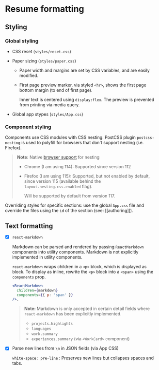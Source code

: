# Resume formatting

## Styling

### Global styling

- CSS reset (`styles/reset.css`)
- Paper sizing (`styles/paper.css`)

  - Paper width and margins are set by CSS variables, and are easily modified.
  - First page preview marker, via styled `<hr>`, shows the first page bottom margin (to end of first page).

    Inner text is centered using `display:flex`. The preview is prevented from printing via media query.

- Global app stypes (`styles/App.css`)

### Component styling

Components use CSS modules with CSS nesting. PostCSS plugin `postcss-nesting` is used to polyfill for browsers that don't support nesting (i.e. Firefox).

> **Note:**
> Native [browser support](https://caniuse.com/css-nesting) for nesting
>
> - Chrome (I am using 114): Supported since version 112
> - Firefox (I am using 115): Supported, but not enabled by default, since version 115 (available behind the `layout.nesting.css.enabled` flag).
>
>   Will be supported by default from version 117.

Overriding styles for specific sections: use the global `App.css` file and override the files using the `id` of the section (see: [[authoring]]).

## Text formatting

- [x] `react-markdown`

  Markdown can be parsed and rendered by passing `ReactMarkdown` components into utility components. Markdown is not explicitly implemented in utility components.

  `react-markdown` wraps children in a `<p>` block, which is displayed as block. To display as inline, rewrite the `<p>` block into a `<span>` using the `components` prop.

  ```jsx
  <ReactMarkdown
    children={markdown}
    components={{ p: 'span' }}
  />,
  ```

  > **Note:**
  > Markdown is only accepted in certain detail fields where `react-markdown` has been explicitly implemented.
  >
  > - `projects.highlights`
  > - `languages`
  > - `work.summary`
  > - `experiences.summary` (via `<WorkCard>` component)

- [x] Parse new lines from `\n` in JSON fields (via App CSS)

  `white-space: pre-line`
  : Preserves new lines but collapses spaces and tabs.
